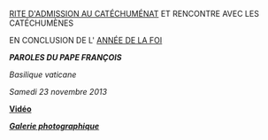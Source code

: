 [RITE D'ADMISSION AU CATÉCHUMÉNAT](http://www.vatican.va/news_services/liturgy/libretti/2013/20131123-libretto-ammissione-catecumenato.pdf) ET RENCONTRE AVEC LES CATÉCHUMÈNES

EN CONCLUSION DE L' [ANNÉE DE LA FOI](http://www.vatican.va/special/annus_fidei/index_fr.htm)

***PAROLES DU PAPE FRANÇOIS***

*Basilique vaticane*

*Samedi 23 novembre 2013*

**[Vidéo](http://player.rv.va/vaticanplayer.asp?language=it&tic=VA_I5G73K55)**

***[Galerie photographique](http://www.photogallery.va/content/photogallery/fr/celebrazioni-liturgiche/catecumeni20131123.html)***